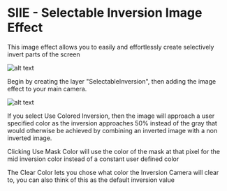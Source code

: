 # SIIE - Selectable Inversion Image Effect
This image effect allows you to easily and effortlessly create selectively invert parts of the screen

![alt text](http://media.indiedb.com/images/members/5/4201/4200312/profile/Screenshot_2018-01-15_21.27.18.png)

Begin by creating the layer "SelectableInversion", then adding the image effect to your main camera.

![alt text](http://media.indiedb.com/images/members/5/4201/4200312/profile/Capture.PNG)

If you select Use Colored Inversion, then the image will approach a user specified color as the inversion approaches 50% instead of the gray that would otherwise be achieved by combining an inverted image with a non inverted image.

Clicking Use Mask Color will use the color of the mask at that pixel for the mid inversion color instead of a constant user defined color

The Clear Color lets you chose what color the Inversion Camera will clear to, you can also think of this as the default inversion value
